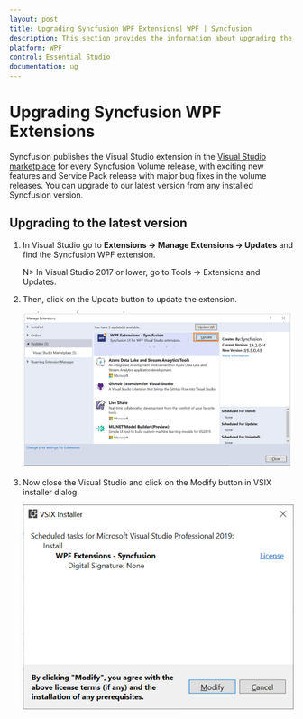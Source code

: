 ```yaml
---
layout: post
title: Upgrading Syncfusion WPF Extensions| WPF | Syncfusion
description: This section provides the information about upgrading the Syncfusion WPF extensions in extension manager UI.
platform: WPF
control: Essential Studio
documentation: ug
---
```


# Upgrading Syncfusion WPF Extensions

Syncfusion publishes the Visual Studio extension in the [Visual Studio marketplace](https://marketplace.visualstudio.com/items?itemName=SyncfusionInc.WPFExtension) for every Syncfusion Volume release, with exciting new features and Service Pack release with  major bug fixes in the volume releases. You can upgrade to our latest version from any installed Syncfusion version.

## Upgrading to the latest version

1. In Visual Studio go to **Extensions -> Manage Extensions -> Updates** and find the Syncfusion WPF extension.

	N> In Visual Studio 2017 or lower, go to Tools -> Extensions and Updates.

2.  Then, click on the Update button to update the extension.

    ![Update WPF Extensions](Upgrade-images/UpdateExtensionUI.png)

3.  Now close the Visual Studio and click on the Modify button in VSIX installer dialog.

    ![Update WPF Extensions](Upgrade-images/InstallUpdatedVersion.png)